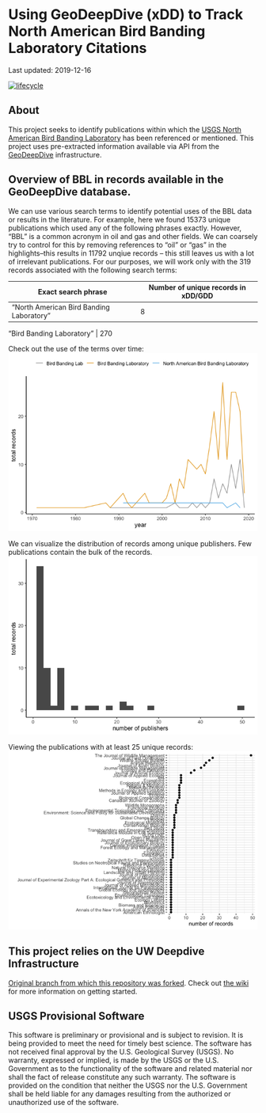 Using GeoDeepDive (xDD) to Track North American Bird Banding Laboratory
Citations
================
Last updated: 2019-12-16

[![lifecycle](https://img.shields.io/badge/lifecycle-experimental-lightgrey.svg)](https://www.tidyverse.org/lifecycle/#experimental)

## About

This project seeks to identify publications within which the [USGS North
American Bird Banding
Laboratory](https://www.usgs.gov/centers/pwrc/science/bird-banding-laboratory)
has been referenced or mentioned. This project uses pre-extracted
information available via API from the
[GeoDeepDive](https://geodeepdive.org) infrastructure.

## Overview of BBL in records available in the GeoDeepDive database.

We can use various search terms to identify potential uses of the BBL
data or results in the literature. For example, here we found 15373
unique publications which used any of the following phrases exactly.
However, “BBL” is a common acronym in oil and gas and other fields. We
can coarsely try to control for this by removing references to “oil” or
“gas” in the highlights–this results in 11792 unqiue records – this
still leaves us with a lot of irrelevant publications. For our purposes,
we will work only with the 319 records associated with the following
search
terms:

| Exact search phrase                      | Number of unique records in xDD/GDD |
| ---------------------------------------- | ----------------------------------- |
| “North American Bird Banding Laboratory” | 8                                   |

<!-- "BBL" |  11559 -->

“Bird Banding Laboratory” | 270

Check out the use of the terms over time:
![](README_files/figure-gfm/pubsvtime-1.png)<!-- -->

We can visualize the distribution of records among unique publishers.
Few publications contain the bulk of the records.
![](README_files/figure-gfm/topjrnls-1.png)<!-- -->

Viewing the publications with at least 25 unique records:
![](README_files/figure-gfm/topjrnls2-1.png)<!-- -->

## This project relies on the UW Deepdive Infrastructure

[Original branch from which this repository was
forked](UW-Deepdive-Infrastructure/app-template). Check out [the
wiki](https://github.com/UW-Deepdive-Infrastructure/app-template/wiki)
for more information on getting started.

## USGS Provisional Software

This software is preliminary or provisional and is subject to revision.
It is being provided to meet the need for timely best science. The
software has not received final approval by the U.S. Geological Survey
(USGS). No warranty, expressed or implied, is made by the USGS or the
U.S. Government as to the functionality of the software and related
material nor shall the fact of release constitute any such warranty. The
software is provided on the condition that neither the USGS nor the U.S.
Government shall be held liable for any damages resulting from the
authorized or unauthorized use of the software.
